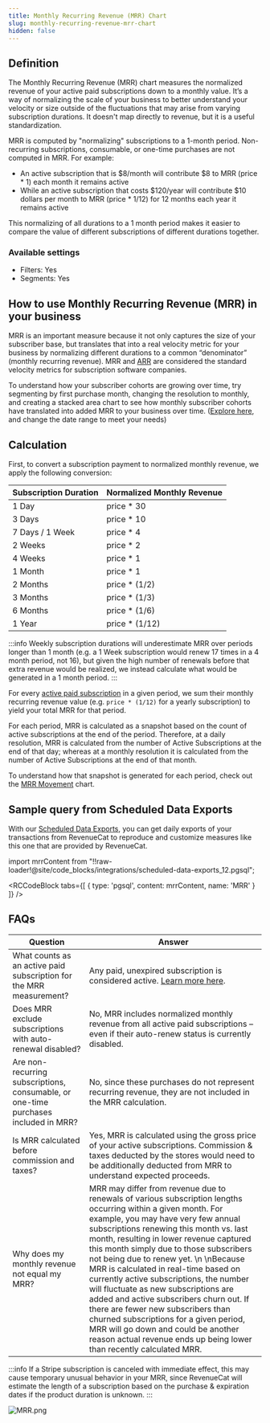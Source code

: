 ```yaml
---
title: Monthly Recurring Revenue (MRR) Chart
slug: monthly-recurring-revenue-mrr-chart
hidden: false
---
```


## Definition

The Monthly Recurring Revenue (MRR) chart measures the normalized revenue of your active paid subscriptions down to a monthly value. It’s a way of normalizing the scale of your business to better understand your velocity or size outside of the fluctuations that may arise from varying subscription durations. It doesn't map directly to revenue, but it is a useful standardization.

MRR is computed by "normalizing" subscriptions to a 1-month period. Non-recurring subscriptions, consumable, or one-time purchases are not computed in MRR. For example:

- An active subscription that is $8/month will contribute $8 to MRR (price \* 1) each month it remains active
- While an active subscription that costs $120/year will contribute $10 dollars per month to MRR (price \* 1/12) for 12 months each year it remains active

This normalizing of all durations to a 1 month period makes it easier to compare the value of different subscriptions of different durations together.

### Available settings

- Filters: Yes
- Segments: Yes

## How to use Monthly Recurring Revenue (MRR) in your business

MRR is an important measure because it not only captures the size of your subscriber base, but translates that into a real velocity metric for your business by normalizing different durations to a common “denominator” (monthly recurring revenue). MRR and [ARR](/dashboard-and-metrics/charts/annual-recurring-revenue-arr-chart) are considered the standard velocity metrics for subscription software companies.

To understand how your subscriber cohorts are growing over time, try segmenting by first purchase month, changing the resolution to monthly, and creating a stacked area chart to see how monthly subscriber cohorts have translated into added MRR to your business over time. ([Explore here](https://app.revenuecat.com/charts/mrr?chart_type=Stacked%20area&conversion_timeframe=7%20days&customer_lifetime=30%20days&range=Last%20year&resolution=2&segment=first_purchase_month), and change the date range to meet your needs)

## Calculation

First, to convert a subscription payment to normalized monthly revenue, we apply the following conversion:

| Subscription Duration | Normalized Monthly Revenue |
| :-------------------- | :------------------------- |
| 1 Day                 | price \* 30                |
| 3 Days                | price \* 10                |
| 7 Days / 1 Week       | price \* 4                 |
| 2 Weeks               | price \* 2                 |
| 4 Weeks               | price \* 1                 |
| 1 Month               | price \* 1                 |
| 2 Months              | price \* (1/2)             |
| 3 Months              | price \* (1/3)             |
| 6 Months              | price \* (1/6)             |
| 1 Year                | price \* (1/12)            |

:::info
Weekly subscription durations will underestimate MRR over periods longer than 1 month (e.g. a 1 Week subscription would renew 17 times in a 4 month period, not 16), but given the high number of renewals before that extra revenue would be realized, we instead calculate what would be generated in a 1 month period.
:::

For every [active paid subscription](/dashboard-and-metrics/charts/active-subscriptions-chart) in a given period, we sum their monthly recurring revenue value (e.g. `price * (1/12)` for a yearly subscription) to yield your total MRR for that period.

For each period, MRR is calculated as a snapshot based on the count of active subscriptions at the end of the period. Therefore, at a daily resolution, MRR is calculated from the number of Active Subscriptions at the end of that day; whereas at a monthly resolution it is calculated from the number of Active Subscriptions at the end of that month.

To understand how that snapshot is generated for each period, check out the [MRR Movement](/dashboard-and-metrics/charts/monthly-recurring-revenue-movement-chart) chart.

## Sample query from Scheduled Data Exports
With our [Scheduled Data Exports](/integrations/scheduled-data-exports), you can get daily exports of your transactions from RevenueCat to reproduce and customize measures like this one that are provided by RevenueCat.

import mrrContent from "!!raw-loader!@site/code_blocks/integrations/scheduled-data-exports_12.pgsql";

<RCCodeBlock tabs={[
{ type: 'pgsql', content: mrrContent, name: 'MRR' }
]} />


## FAQs

| Question                                                                            | Answer                                                                                                                                                                                                                                                                                                                                                                                                                                                                                                                                                                                                                                                                                             |
| ----------------------------------------------------------------------------------- | -------------------------------------------------------------------------------------------------------------------------------------------------------------------------------------------------------------------------------------------------------------------------------------------------------------------------------------------------------------------------------------------------------------------------------------------------------------------------------------------------------------------------------------------------------------------------------------------------------------------------------------------------------------------------------------------------- |
| What counts as an active paid subscription for the MRR measurement?                 | Any paid, unexpired subscription is considered active. [Learn more here](/dashboard-and-metrics/charts/active-subscriptions-chart).                                                                                                                                                                                                                                                                                                                                                                                                                                                                                                                                                                |
| Does MRR exclude subscriptions with auto-renewal disabled?                          | No, MRR includes normalized monthly revenue from all active paid subscriptions – even if their auto-renew status is currently disabled.                                                                                                                                                                                                                                                                                                                                                                                                                                                                                                                                                            |
| Are non-recurring subscriptions, consumable, or one-time purchases included in MRR? | No, since these purchases do not represent recurring revenue, they are not included in the MRR calculation.                                                                                                                                                                                                                                                                                                                                                                                                                                                                                                                                                                                        |
| Is MRR calculated before commission and taxes?                                      | Yes, MRR is calculated using the gross price of your active subscriptions. Commission & taxes deducted by the stores would need to be additionally deducted from MRR to understand expected proceeds.                                                                                                                                                                                                                                                                                                                                                                                                                                                                                              |
| Why does my monthly revenue not equal my MRR?                                       | MRR may differ from revenue due to renewals of various subscription lengths occurring within a given month. For example, you may have very few annual subscriptions renewing this month vs. last month, resulting in lower revenue captured this month simply due to those subscribers not being due to renew yet. \n \nBecause MRR is calculated in real-time based on currently active subscriptions, the number will fluctuate as new subscriptions are added and active subscribers churn out. If there are fewer new subscribers than churned subscriptions for a given period, MRR will go down and could be another reason actual revenue ends up being lower than recently calculated MRR. |

:::info
If a Stripe subscription is canceled with immediate effect, this may cause temporary unusual behavior in your MRR, since RevenueCat will estimate the length of a subscription based on the purchase & expiration dates if the product duration is unknown.
:::

![](/images/c963014-MRR_8de46b9cf154b138be9e281e9df64616.png "MRR.png")
